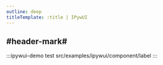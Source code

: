 ```yaml
---
outline: deep
titleTemplate: :title | IPywUI
---
```


## #header-mark#
:::ipywui-demo test
src/examples/ipywui/component/label
:::
